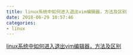 ```yaml
---
title: linux系统中如何进入退出vim编辑器，方法及区别
date: 2018-06-29 10:57:46
categories:
- linux
---
```

[linux系统中如何进入退出vim编辑器，方法及区别](https://www.cnblogs.com/crazylqy/p/5649860.html)